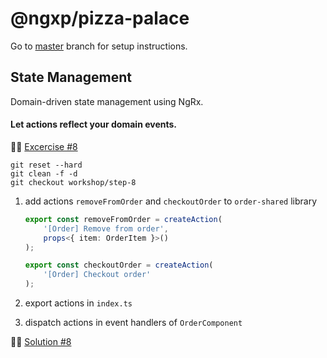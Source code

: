 # @ngxp/pizza-palace

Go to [master](https://github.com/ngxp/pizza-palace) branch for setup instructions.

## State Management

Domain-driven state management using NgRx.

#### Let actions reflect your domain events.

👩‍🔬 [Excercise #8](https://github.com/ngxp/pizza-palace/tree/workshop/step-8)

```
git reset --hard
git clean -f -d
git checkout workshop/step-8
```

1. add actions `removeFromOrder` and `checkoutOrder` to `order-shared` library

    ```ts
    export const removeFromOrder = createAction(
        '[Order] Remove from order',
        props<{ item: OrderItem }>()
    );

    export const checkoutOrder = createAction(
        '[Order] Checkout order'
    );
    ```

2. export actions in `index.ts`

3. dispatch actions in event handlers of `OrderComponent`

👨‍🏫 [Solution #8](https://github.com/ngxp/pizza-palace/tree/workshop/step-8-solution)
